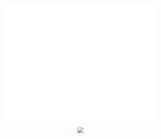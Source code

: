 <p align="center"><img src="/github-metrics.svg" alt="Metrics" width="400"></p>
<p align="center"><img src="https://wakatime.com/share/@rejoanahmed/1a1517e2-e589-41da-a2e3-f55f9f065d50.svg" width="800px"></p>
